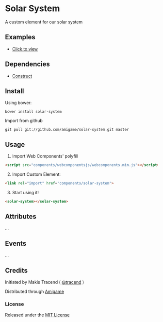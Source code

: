 # Solar System

A custom element for our solar system


## Examples

* [Click to view](./examples/index.html)


## Dependencies

* [Construct](http://construct.tech)


## Install

Using bower:
```
bower install solar-system
```

Import from github
```
git pull git://github.com/amigame/solar-system.git master
```


## Usage

1. Import Web Components' polyfill

```html
<script src="components/webcomponentsjs/webcomponents.min.js"></script>
```

2. Import Custom Element:
```html
<link rel="import" href="components/solar-system">
```

3. Start using it!

```html
<solar-system></solar-system>
```


## Attributes

...


## Events

...


## Credits

Initiated by Makis Tracend ( [@tracend](http://tracend.me) )

Distributed through [Amigame](http://amigame.co)

### License

Released under the [MIT License](http://makesites.org/licenses/MIT)
